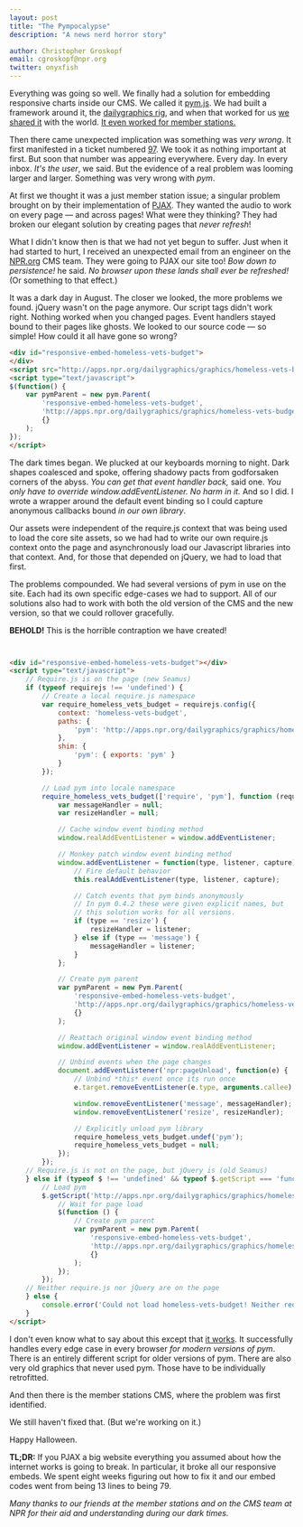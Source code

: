 ```yaml
---
layout: post
title: "The Pympocalypse"
description: "A news nerd horror story"

author: Christopher Groskopf
email: cgroskopf@npr.org
twitter: onyxfish
---
```


Everything was going so well. We finally had a solution for embedding responsive charts inside our CMS. We called it [pym.js](https://source.opennews.org/en-US/articles/introducing-pym/). We had built a framework around it, the [dailygraphics rig](https://source.opennews.org/en-US/articles/all-about-dailygraphics/), and when that worked for us [we shared it](http://blog.apps.npr.org/2015/07/17/daily-graphics-label-positioning.html) with the world. [It even worked for member stations.](http://blog.apps.npr.org/2014/12/19/pym-core-publisher.html)

Then there came unexpected implication was something was *very wrong*. It first manifested in a ticket numbered [97](https://github.com/nprapps/pym.js/issues/97). We took it as nothing important at first. But soon that number was appearing everywhere. Every day. In every inbox. *It's the user*, we said. But the evidence of a real problem was looming larger and larger. Something was very wrong with *pym*.

At first we thought it was a just member station issue; a singular problem brought on by their implementation of [PJAX](http://pjax.herokuapp.com/). They wanted the audio to work on every page &mdash; and across pages! What were they thinking? They had broken our elegant solution by creating pages that *never refresh*!

What I didn't know then is that we had not yet begun to suffer. Just when it had started to hurt, I received an unexpected email from an engineer on the [NPR.org](http://www.npr.org/) CMS team. They were going to PJAX our site too! *Bow down to persistence!* he said. *No browser upon these lands shall ever be refreshed!* (Or something to that effect.)

It was a dark day in August. The closer we looked, the more problems we found. jQuery wasn't on the page anymore. Our script tags didn't work right. Nothing worked when you changed pages. Event handlers stayed bound to their pages like ghosts. We looked to our source code &mdash; so simple! How could it all have gone so wrong?

```html
<div id="responsive-embed-homeless-vets-budget">
</div>
<script src="http://apps.npr.org/dailygraphics/graphics/homeless-vets-budget/js/lib/pym.js" type="text/javascript"></script>
<script type="text/javascript">
$(function() {
    var pymParent = new pym.Parent(
        'responsive-embed-homeless-vets-budget',
        'http://apps.npr.org/dailygraphics/graphics/homeless-vets-budget/child.html',
        {}
    );
});
</script>
```

The dark times began. We plucked at our keyboards morning to night. Dark shapes coalesced and spoke, offering shadowy pacts from godforsaken corners of the abyss. *You can get that event handler back,* said one. *You only have to override window.addEventListener. No harm in it.* And so I did. I wrote a wrapper around the default event binding so I could capture anonymous callbacks bound *in our own library*.

Our assets were independent of the require.js context that was being used to load the core site assets, so we had had to write our own require.js context onto the page and asynchronously load our Javascript libraries into that context. And, for those that depended on jQuery, we had to load that first.

The problems compounded. We had several versions of pym in use on the site. Each had its own specific edge-cases we had to support. All of our solutions also had to work with both the old version of the CMS and the new version, so that we could rollover gracefully.

**BEHOLD!** This is the horrible contraption we have created!

```html


<div id="responsive-embed-homeless-vets-budget"></div>
<script type="text/javascript">
    // Require.js is on the page (new Seamus)
    if (typeof requirejs !== 'undefined') {
        // Create a local require.js namespace
        var require_homeless_vets_budget = requirejs.config({
            context: 'homeless-vets-budget',
            paths: {
                'pym': 'http://apps.npr.org/dailygraphics/graphics/homeless-vets-budget/js/lib/pym'
            },
    		shim: {
    			'pym': { exports: 'pym' }
    		}
        });

        // Load pym into locale namespace
        require_homeless_vets_budget(['require', 'pym'], function (require, Pym) {
            var messageHandler = null;
            var resizeHandler = null;

            // Cache window event binding method
            window.realAddEventListener = window.addEventListener;

            // Monkey patch window event binding method
            window.addEventListener = function(type, listener, capture) {
                // Fire default behavior
                this.realAddEventListener(type, listener, capture);

                // Catch events that pym binds anonymously
                // In pym 0.4.2 these were given explicit names, but
                // this solution works for all versions.
                if (type == 'resize') {
                    resizeHandler = listener;
                } else if (type == 'message') {
                    messageHandler = listener;
                }
            };

            // Create pym parent
            var pymParent = new Pym.Parent(
                'responsive-embed-homeless-vets-budget',
                'http://apps.npr.org/dailygraphics/graphics/homeless-vets-budget/child.html',
                {}
            );

            // Reattach original window event binding method
            window.addEventListener = window.realAddEventListener;

            // Unbind events when the page changes
            document.addEventListener('npr:pageUnload', function(e) {
                // Unbind *this* event once its run once
                e.target.removeEventListener(e.type, arguments.callee);

                window.removeEventListener('message', messageHandler);
                window.removeEventListener('resize', resizeHandler);

                // Explicitly unload pym library
                require_homeless_vets_budget.undef('pym');
                require_homeless_vets_budget = null;
            });
        });
    // Require.js is not on the page, but jQuery is (old Seamus)
    } else if (typeof $ !== 'undefined' && typeof $.getScript === 'function') {
        // Load pym
        $.getScript('http://apps.npr.org/dailygraphics/graphics/homeless-vets-budget/js/lib/pym.js').done(function () {
            // Wait for page load
            $(function () {
                // Create pym parent
                var pymParent = new pym.Parent(
                    'responsive-embed-homeless-vets-budget',
                    'http://apps.npr.org/dailygraphics/graphics/homeless-vets-budget/child.html',
                    {}
                );
            });
        });
    // Neither require.js nor jQuery are on the page
    } else {
        console.error('Could not load homeless-vets-budget! Neither require.js nor jQuery are on the page.');
    }
</script>
```

I don't even know what to say about this except that [it works](http://www.npr.org/2015/08/04/427419718/the-u-s-declared-war-on-veteran-homelessness-and-it-actually-could-win). It successfully handles every edge case in every browser *for modern versions of pym*. There is an entirely different script for older versions of pym. There are also very old graphics that never used pym. Those have to be individually retrofitted.

And then there is the member stations CMS, where the problem was first identified.

We still haven't fixed that. (But we're working on it.)

Happy Halloween.

**TL;DR:** If you PJAX a big website everything you assumed about how the internet works is going to break. In particular, it broke all our responsive embeds. We spent eight weeks figuring out how to fix it and our embed codes went from being 13 lines to being 79.

*Many thanks to our friends at the member stations and on the CMS team at NPR for their aid and understanding during our dark times.*
